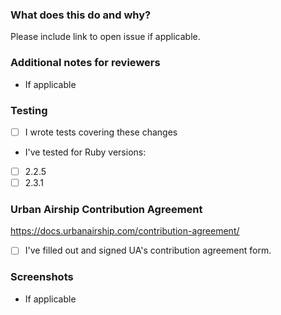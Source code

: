 ### What does this do and why?
Please include link to open issue if applicable.

### Additional notes for reviewers
* If applicable

### Testing
- [ ] I wrote tests covering these changes

* I've tested for Ruby versions:

- [ ] 2.2.5
- [ ] 2.3.1

### Urban Airship Contribution Agreement
https://docs.urbanairship.com/contribution-agreement/

- [ ] I've filled out and signed UA's contribution agreement form.

### Screenshots
* If applicable
